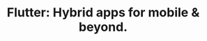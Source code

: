 ---
layout: post
authors: [dimitri_de_kerf]
title: 'Flutter: Hybrid apps for mobile & beyond.'
image: /img/2018-12-17-Flutter/Flutter.jpg
tags: [Mobile,Flutter,Hybrid,android,ios]
category: Development
comments: true
---